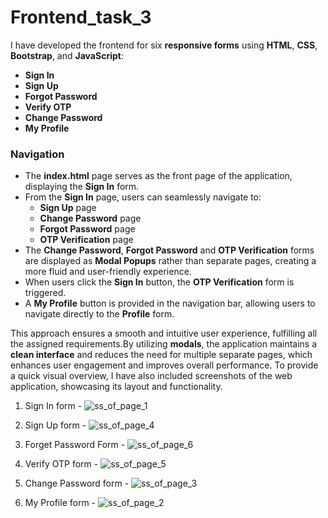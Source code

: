 # Frontend_task_3

I have developed the frontend for six **responsive forms** using **HTML**, **CSS**, **Bootstrap**, and **JavaScript**:

- **Sign In**
- **Sign Up**
- **Forgot Password**
- **Verify OTP**
- **Change Password**
- **My Profile**

### Navigation
- The **index.html** page serves as the front page of the application, displaying the **Sign In** form.
- From the **Sign In** page, users can seamlessly navigate to:
  - **Sign Up** page
  - **Change Password** page
  - **Forgot Password** page
  - **OTP Verification** page
- The **Change Password**, **Forgot Password** and **OTP Verification** forms are displayed as **Modal Popups** rather than separate pages, creating a more fluid and user-friendly experience.
- When users click the **Sign In** button, the **OTP Verification** form is triggered.
- A **My Profile** button is provided in the navigation bar, allowing users to navigate directly to the **Profile** form.

This approach ensures a smooth and intuitive user experience, fulfilling all the assigned requirements.By utilizing **modals**, the application maintains a **clean interface** and reduces the need for multiple separate pages, which enhances user engagement and improves overall performance.
To provide a quick visual overview, I have also included screenshots of the web application, showcasing its layout and functionality.

1. Sign In form - 
![ss_of_page_1](https://github.com/user-attachments/assets/4418326f-33ee-4b60-ad14-d0c4c2ec858e)

2. Sign Up form - 
![ss_of_page_4](https://github.com/user-attachments/assets/3f031965-51a2-4a36-acf4-3ed5557ec30a)

3. Forget Password Form - 
![ss_of_page_6](https://github.com/user-attachments/assets/1a6055c4-df03-4539-80c9-bcb4d3fcb5c2)

4. Verify OTP form - 
![ss_of_page_5](https://github.com/user-attachments/assets/be662a8a-b298-4233-9490-7799937c4a71)

5. Change Password form - 
![ss_of_page_3](https://github.com/user-attachments/assets/fac56177-3d79-40d9-b86d-8a24fc7f2199)

6. My Profile form - 
![ss_of_page_2](https://github.com/user-attachments/assets/f5c226c5-eb01-4282-8a8b-a638fa1f3b5b)
